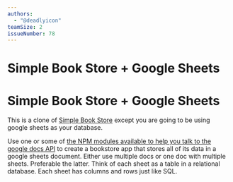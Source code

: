 ```yaml
---
authors:
  - "@deadlyicon"
teamSize: 2
issueNumber: 78
---
```


# Simple Book Store + Google Sheets

# Simple Book Store + Google Sheets

This is a clone of [Simple Book Store](https://github.com/GuildCrafts/web-development-js/issues/69) except you are going to be using google sheets as your database.

Use one or some of [the NPM modules available to help you talk to the google docs API](https://www.npmjs.com/search?q=google+sheets) to create a bookstore app that stores all of its data in a google sheets document. Either use multiple docs or one doc with multiple sheets. Preferable the latter. Think of each sheet as a table in a relational database. Each sheet has columns and rows just like SQL.
